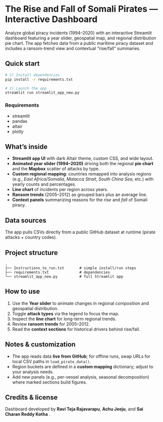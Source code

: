 # The Rise and Fall of Somali Pirates — Interactive Dashboard

Analyze global piracy incidents (1994–2020) with an interactive Streamlit dashboard featuring a year slider, geospatial map, and regional distribution pie chart. The app fetches data from a public maritime piracy dataset and includes a ransom-trend view and contextual “rise/fall” summaries.

## Quick start

```bash
# 1) Install dependencies
pip install -r requirements.txt

# 2) Launch the app
streamlit run streamlit_app_new.py
```

### Requirements
- streamlit
- pandas
- altair
- plotly

## What’s inside

- **Streamlit app UI** with dark Altair theme, custom CSS, and wide layout.  
- **Animated year slider (1994–2020)** driving both the regional **pie chart** and the **Mapbox** scatter of attacks by type.  
- **Custom regional mapping**: countries remapped into analysis regions (e.g., *East Africa/Somalia*, *Malacca Strait*, *South China Sea*, etc.) with yearly counts and percentages.  
- **Line chart** of incidents per region across years.  
- **Ransom trends** (2005–2012) as grouped bars plus an average line.  
- **Context panels** summarizing reasons for the *rise* and *fall* of Somali piracy.  

## Data sources

The app pulls CSVs directly from a public GitHub dataset at runtime (pirate attacks + country codes).

## Project structure

```
.
├── Instructions_to_run.txt       # simple install/run steps
├── requirements.txt              # dependencies
└── streamlit_app_new.py          # full Streamlit app
```

## How to use

1. Use the **Year slider** to animate changes in regional composition and geospatial distribution.  
2. Toggle **attack types** via the legend to focus the map.  
3. Inspect the **line chart** for long-term regional trends.  
4. Review **ransom trends** for 2005–2012.  
5. Read the **context sections** for historical drivers behind rise/fall.  

## Notes & customization

- The app reads data **live from GitHub**; for offline runs, swap URLs for local CSV paths in `load_pirate_data()`.  
- Region buckets are defined in a **custom mapping** dictionary; adjust to your analysis needs.  
- Add new panels (e.g., per-vessel analysis, seasonal decomposition) where marked sections build figures.  

## Credits & license

Dashboard developed by **Ravi Teja Rajavarapu**, **Achu Jeeju**, and **Sai Charan Reddy Kotha** .  
 

